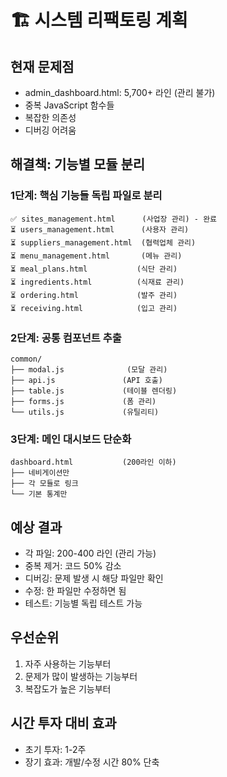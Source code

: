 # 🏗️ 시스템 리팩토링 계획

## 현재 문제점
- admin_dashboard.html: 5,700+ 라인 (관리 불가)
- 중복 JavaScript 함수들
- 복잡한 의존성
- 디버깅 어려움

## 해결책: 기능별 모듈 분리

### 1단계: 핵심 기능들 독립 파일로 분리
```
✅ sites_management.html      (사업장 관리) - 완료
⏳ users_management.html      (사용자 관리)  
⏳ suppliers_management.html  (협력업체 관리)
⏳ menu_management.html       (메뉴 관리)
⏳ meal_plans.html           (식단 관리)
⏳ ingredients.html          (식재료 관리)
⏳ ordering.html             (발주 관리)
⏳ receiving.html            (입고 관리)
```

### 2단계: 공통 컴포넌트 추출
```
common/
├── modal.js              (모달 관리)
├── api.js               (API 호출)  
├── table.js             (테이블 렌더링)
├── forms.js             (폼 관리)
└── utils.js             (유틸리티)
```

### 3단계: 메인 대시보드 단순화
```
dashboard.html           (200라인 이하)
├── 네비게이션만
├── 각 모듈로 링크
└── 기본 통계만
```

## 예상 결과
- 각 파일: 200-400 라인 (관리 가능)
- 중복 제거: 코드 50% 감소
- 디버깅: 문제 발생 시 해당 파일만 확인
- 수정: 한 파일만 수정하면 됨
- 테스트: 기능별 독립 테스트 가능

## 우선순위
1. 자주 사용하는 기능부터
2. 문제가 많이 발생하는 기능부터
3. 복잡도가 높은 기능부터

## 시간 투자 대비 효과
- 초기 투자: 1-2주
- 장기 효과: 개발/수정 시간 80% 단축